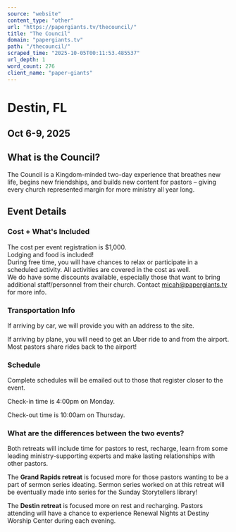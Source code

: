 ```yaml
---
source: "website"
content_type: "other"
url: "https://papergiants.tv/thecouncil/"
title: "The Council"
domain: "papergiants.tv"
path: "/thecouncil/"
scraped_time: "2025-10-05T00:11:53.485537"
url_depth: 1
word_count: 276
client_name: "paper-giants"
---
```


# Destin, FL

## Oct 6-9, 2025

## What is the Council?

The Council is a Kingdom-minded two-day experience that breathes new life, begins new friendships, and builds new content for pastors – giving every church represented margin for more ministry all year long.

## Event Details

### Cost + What's Included

The cost per event registration is $1,000.  
Lodging and food is included!  
During free time, you will have chances to relax or participate in a scheduled activity. All activities are covered in the cost as well.  
We do have some discounts available, especially those that want to bring additional staff/personnel from their church. Contact [micah@papergiants.tv](mailto:micah@papergiants.tv) for more info.

### Transportation Info

If arriving by car, we will provide you with an address to the site.

If arriving by plane, you will need to get an Uber ride to and from the airport. Most pastors share rides back to the airport!

### Schedule

Complete schedules will be emailed out to those that register closer to the event.

Check-in time is 4:00pm on Monday.

Check-out time is 10:00am on Thursday.

### What are the differences between the two events?

Both retreats will include time for pastors to rest, recharge, learn from some leading ministry-supporting experts and make lasting relationships with other pastors.

The **Grand Rapids retreat** is focused more for those pastors wanting to be a part of sermon series ideating. Sermon series worked on at this retreat will be eventually made into series for the Sunday Storytellers library!

The **Destin retreat** is focused more on rest and recharging. Pastors attending will have a chance to experience Renewal Nights at Destiny Worship Center during each evening.
